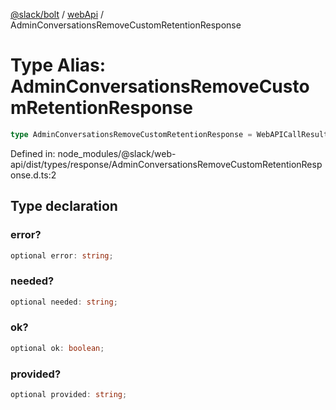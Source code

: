 [@slack/bolt](../../../../index.md) / [webApi](../index.md) / AdminConversationsRemoveCustomRetentionResponse

# Type Alias: AdminConversationsRemoveCustomRetentionResponse

```ts
type AdminConversationsRemoveCustomRetentionResponse = WebAPICallResult & object;
```

Defined in: node\_modules/@slack/web-api/dist/types/response/AdminConversationsRemoveCustomRetentionResponse.d.ts:2

## Type declaration

### error?

```ts
optional error: string;
```

### needed?

```ts
optional needed: string;
```

### ok?

```ts
optional ok: boolean;
```

### provided?

```ts
optional provided: string;
```
